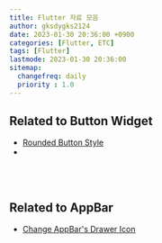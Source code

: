 ```yaml
---
title: Flutter 자료 모음
author: gksdygks2124
date: 2023-01-30 20:36:00 +0900
categories: [Flutter, ETC]
tags: [Flutter]
lastmode: 2023-01-30 20:36:00
sitemap:
  changefreq: daily
  priority : 1.0
---
```


## <b>Related to Button Widget</b>
- [Rounded Button Style]('https://stackoverflow.com/questions/49991444/create-a-rounded-button-button-with-border-radius-in-flutter')
-

<br>
<br>

## <b>Related to AppBar</b>
- [Change AppBar's Drawer Icon]('https://stackoverflow.com/questions/59554348/how-can-i-change-drawer-icon-in-flutter')